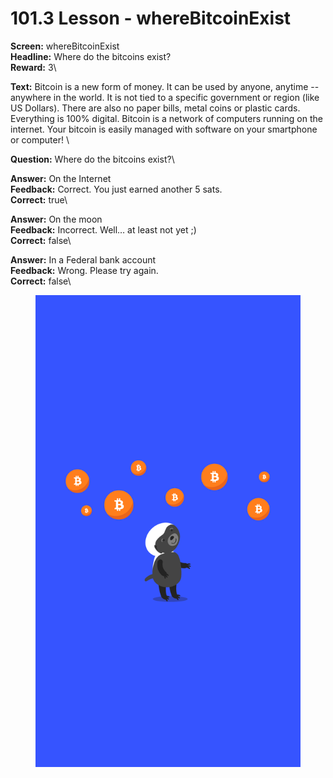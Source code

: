 # 101.3 Lesson - whereBitcoinExist

**Screen:** whereBitcoinExist\
**Headline:** Where do the bitcoins exist?\
**Reward:** 3\

**Text:** Bitcoin is a new form of money. It can be used by anyone, anytime -- anywhere in the world. It is not tied to a specific government or region (like US Dollars). There are also no paper bills, metal coins or plastic cards. Everything is 100% digital. Bitcoin is a network of computers running on the internet. Your bitcoin is easily managed with software on your smartphone or computer!
\

**Question:** Where do the bitcoins exist?\

**Answer:** On the Internet\
**Feedback:** Correct. You just earned another 5 sats.\
**Correct:** true\

**Answer:** On the moon\
**Feedback:** Incorrect. Well… at least not yet ;)\
**Correct:** false\

**Answer:** In a Federal bank account\
**Feedback:** Wrong. Please try again.\
**Correct:** false\


<figure><img src="../.gitbook/assets/image (20).png" alt=""><figcaption></figcaption></figure>

